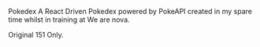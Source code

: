 Pokedex
A React Driven Pokedex powered by PokeAPI created in my spare time whilst in training at We are nova.

Original 151 Only.
